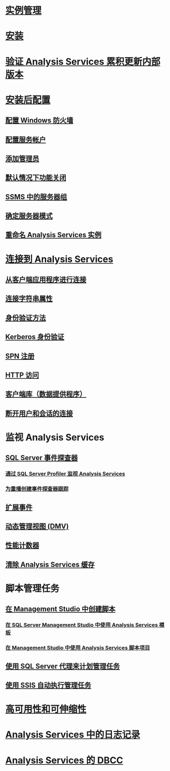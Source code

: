 # [实例管理](analysis-services-instance-management.md)  
# [安装](../../analysis-services/instances/install-windows/install-analysis-services.md)
# [验证 Analysis Services 累积更新内部版本](analysis-services-component-version.md)
# [安装后配置](post-install-configuration-analysis-services.md)  
## [配置 Windows 防火墙](configure-the-windows-firewall-to-allow-analysis-services-access.md)  
## [配置服务帐户](configure-service-accounts-analysis-services.md)  
## [添加管理员](grant-server-admin-rights-to-an-analysis-services-instance.md)  
## [默认情况下功能关闭](features-off-by-default-analysis-services.md)  
## [SSMS 中的服务器组](register-an-analysis-services-instance-in-a-server-group.md)  
## [确定服务器模式](determine-the-server-mode-of-an-analysis-services-instance.md)  
## [重命名 Analysis Services 实例](rename-an-analysis-services-instance.md)  
# [连接到 Analysis Services](connect-to-analysis-services.md)  
## [从客户端应用程序进行连接](connect-from-client-applications-analysis-services.md)  
## [连接字符串属性](connection-string-properties-analysis-services.md)  
## [身份验证方法](authentication-methodologies-supported-by-analysis-services.md)  
## [Kerberos 身份验证](configure-analysis-services-for-kerberos-constrained-delegation.md)  
## [SPN 注册](spn-registration-for-an-analysis-services-instance.md)  
## [HTTP 访问](configure-http-access-to-analysis-services-on-iis-8-0.md)  
## [客户端库（数据提供程序）](data-providers-used-for-analysis-services-connections.md)  
## [断开用户和会话的连接](disconnect-users-and-sessions-on-analysis-services-server.md)  
# 监视 Analysis Services
## [SQL Server 事件探查器](use-sql-server-profiler-to-monitor-analysis-services.md)  
### [通过 SQL Server Profiler 监视 Analysis Services](introduction-to-monitoring-analysis-services-with-sql-server-profiler.md)  
### [为重播创建事件探查器跟踪](create-profiler-traces-for-replay-analysis-services.md)  
## [扩展事件](monitor-analysis-services-with-sql-server-extended-events.md)  
## [动态管理视图 (DMV)](use-dynamic-management-views-dmvs-to-monitor-analysis-services.md)  
## [性能计数器](performance-counters-ssas.md)  
## [清除 Analysis Services 缓存](clear-the-analysis-services-caches.md)  
# 脚本管理任务
## [在 Management Studio 中创建脚本](create-analysis-services-scripts-in-management-studio.md)  
### [在 SQL Server Management Studio 中使用 Analysis Services 模板](use-analysis-services-templates-in-sql-server-management-studio.md)  
### [在 Management Studio 中使用 Analysis Services 脚本项目](analysis-services-scripts-project-in-sql-server-management-studio.md)  
## [使用 SQL Server 代理来计划管理任务](schedule-ssas-administrative-tasks-with-sql-server-agent.md)  
## [使用 SSIS 自动执行管理任务](automate-analysis-services-administrative-tasks-with-ssis.md)  
# [高可用性和可伸缩性](high-availability-and-scalability-in-analysis-services.md)  
# [Analysis Services 中的日志记录](log-operations-in-analysis-services.md)  
# [Analysis Services 的 DBCC](database-consistency-checker-dbcc-for-analysis-services.md)  
